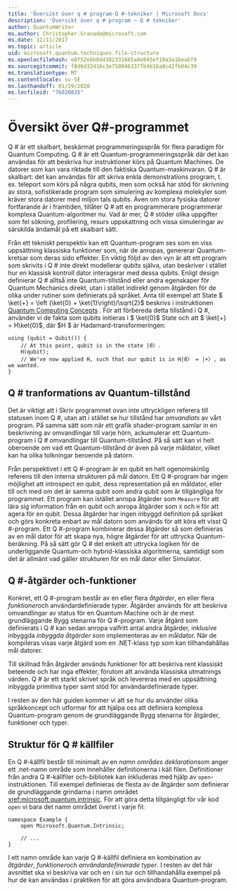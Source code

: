 ```yaml
---
title: 'Översikt över q # program-Q #-tekniker | Microsoft Docs'
description: 'Översikt över q # program – Q # tekniker'
author: QuantumWriter
ms.author: Christopher.Granade@microsoft.com
ms.date: 12/11/2017
ms.topic: article
uid: microsoft.quantum.techniques.file-structure
ms.openlocfilehash: e8f52e6b0d4382331665a8e845ef19a3a1beabf9
ms.sourcegitcommit: f8d6d32d16c3e758046337fb4b16a8c42fb04c39
ms.translationtype: MT
ms.contentlocale: sv-SE
ms.lasthandoff: 01/29/2020
ms.locfileid: "76820835"
---
```

# <a name="q-program-overview"></a>Översikt över Q#-programmet

Q # är ett skalbart, beskärmat programmeringsspråk för flera paradigm för Quantum Computing. Q # är ett Quantum-programmeringsspråk där det kan användas för att beskriva hur instruktioner körs på Quantum Machines. De datorer som kan vara riktade till den faktiska Quantum-maskinvaran. Q # är skalbart: det kan användas för att skriva enkla demonstrations program, t. ex. teleport som körs på några qubits, men som också har stöd för skrivning av stora, sofistikerade program som simulering av komplexa molekyler som kräver stora datorer med miljon tals qubits. Även om stora fysiska datorer fortfarande är i framtiden, tillåter Q # att en programmerare programmerar komplexa Quantum-algoritmer nu. Vad är mer, Q # stöder olika uppgifter som fel sökning, profilering, resurs uppskattning och vissa simuleringar av särskilda ändamål på ett skalbart sätt. 

Från ett tekniskt perspektiv kan ett Quantum-program ses som en viss uppsättning klassiska funktioner som, när de anropas, genererar Quantum-kretsar som deras sido effekter. En viktig följd av den vyn är att ett program som skrivits i Q # inte direkt modellerar qubits själva, utan beskriver i stället hur en klassisk kontroll dator interagerar med dessa qubits.
Enligt design definierar Q # alltså inte Quantum-tillstånd eller andra egenskaper för Quantum Mechanics direkt, utan i stället indirekt genom åtgärden för de olika under rutiner som definierats på språket.
Anta till exempel att State $ \ket{+} = \left (\ket{0} + \ket{1}\right)/\sqrt{2}$ beskrivs i instruktionen [Quantum Computing Concepts](xref:microsoft.quantum.concepts.intro) .
För att förbereda detta tillstånd i Q #, använder vi de fakta som qubits initieras i $ \ket{0}$ State och att $ \ket{+} = H\ket{0}$, där $H $ är Hadamard-transformeringen:

```qsharp
using (qubit = Qubit()) {
    // At this point, qubit is in the state |0〉.
    H(qubit);
    // We've now applied H, such that our qubit is in H|0〉 = |+〉, as we wanted.
}
```
## <a name="q-tranformations-of-quantum-states"></a>Q # tranformations av Quantum-tillstånd

Det är viktigt att i Skriv programmet ovan inte uttryckligen referera till statusen inom Q #, utan att i stället se hur tillstånd har *omvandlats* av vårt program.
På samma sätt som när ett grafik shader-program samlar in en beskrivning av omvandlingar till varje hörn, ackumulerar ett Quantum-program i Q # omvandlingar till Quantum-tillstånd.
På så sätt kan vi helt oberoende om vad ett Quantum-tillstånd *är* även på varje måldator, vilket kan ha olika tolkningar beroende på datorn. 

Från perspektivet i ett Q #-program är en qubit en helt ogenomskinlig referens till den interna strukturen på mål datorn.
Ett Q #-program har ingen möjlighet att introspect en qubit, dess representation på en måldator, eller till och med om det är samma qubit som andra qubit som är tillgängliga för programmet.
Ett program kan istället anropa åtgärder som `Measure` för att lära sig information från en qubit och anropa åtgärder som `X` och `H` för att agera för en qubit.
Dessa åtgärder har ingen inbyggd definition på språket och görs konkreta enbart av mål datorn som används för att köra ett visst Q #-program.
Ett Q #-program kombinerar dessa åtgärder så som definieras av en mål dator för att skapa nya, högre åtgärder för att uttrycka Quantum-beräkning.
På så sätt gör Q # det enkelt att uttrycka logiken för de underliggande Quantum-och hybrid-klassiska algoritmerna, samtidigt som det är allmänt vad gäller strukturen för en mål dator eller Simulator.

## <a name="q-operations-and-functions"></a>Q #-åtgärder och-funktioner

Konkret, ett Q #-program består av en eller flera *åtgärder*, en eller flera *funktioner*och användardefinierade typer. Åtgärder används för att beskriva omvandlingar av status för en Quantum Machine och är de mest grundläggande Bygg stenarna för Q #-program. Varje åtgärd som definierats i Q # kan sedan anropa valfritt antal andra åtgärder, inklusive inbyggda *inbyggda åtgärder som* implementeras av en måldator.
När de kompileras visas varje åtgärd som en .NET-klass typ som kan tillhandahållas mål datorer.

Till skillnad från åtgärder används funktioner för att beskriva rent klassiskt beteende och har inga effekter, förutom att använda klassiska utmatnings värden. Q # är ett starkt skrivet språk och levereras med en uppsättning inbyggda primitiva typer samt stöd för användardefinierade typer. 

I resten av den här guiden kommer vi att se hur du använder olika språkkoncept och utformar för att hjälpa oss att definiera komplexa Quantum-program genom de grundläggande Bygg stenarna för åtgärder, funktioner och typer. 

## <a name="structure-of-q-source-files"></a>Struktur för Q # källfiler

En Q #-källfil består till minimalt av en *namn områdes deklaration*som anger ett .net-namn område som innehåller definitionerna i käll filen.
Definitioner från andra Q #-källfiler och-bibliotek kan inkluderas med hjälp av `open`-instruktionen.
Till exempel definieras de flesta av de åtgärder som definierar de grundläggande grindarna i namn området <xref:microsoft.quantum.intrinsic>.
För att göra detta tillgängligt för vår kod `open` vi bara det namn området överst i varje fil:

```qsharp
namespace Example {
    open Microsoft.Quantum.Intrinsic;

    // ...
}
```

I ett namn område kan varje Q #-källfil definiera en kombination av *åtgärder*, *funktioner*och *användardefinierade typer*.
I resten av det här avsnittet ska vi beskriva var och en i sin tur och tillhandahålla exempel på hur de kan användas i praktiken för att göra användbara Quantum-program.
